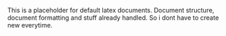 This is a placeholder for default latex documents. Document structure, document formatting and stuff already handled. So i dont have to create new everytime.

